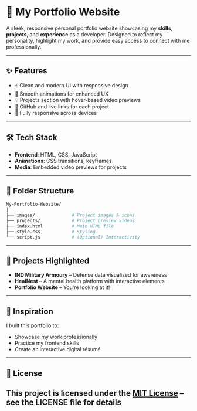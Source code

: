 # 💼 My Portfolio Website

A sleek, responsive personal portfolio website showcasing my **skills**, **projects**, and **experience** as a developer. Designed to reflect my personality, highlight my work, and provide easy access to connect with me professionally.

---

## ✨ Features

- ⚡ Clean and modern UI with responsive design  
- 🎯 Smooth animations for enhanced UX  
- 💡 Projects section with hover-based video previews  
- 🔗 GitHub and live links for each project  
- 📱 Fully responsive across devices  

---

## 🛠️ Tech Stack

- **Frontend**: HTML, CSS, JavaScript  
- **Animations**: CSS transitions, keyframes  
- **Media**: Embedded video previews for projects  
---

## 📁 Folder Structure
 ```bash
My-Portfolio-Website/
│
├── images/              # Project images & icons
├── projects/            # Project preview videos
├── index.html           # Main HTML file
├── style.css            # Styling
└── script.js            # (Optional) Interactivity
  ```
---

## 🚀 Projects Highlighted

- **IND Military Armoury** – Defense data visualized for awareness  
- **HealNest** – A mental health platform with interactive elements  
- **Portfolio Website** – You're looking at it!

---

## 🧠 Inspiration

I built this portfolio to:
- Showcase my work professionally  
- Practice my frontend skills  
- Create an interactive digital résumé  

---

## 📝 License  

This project is licensed under the [MIT License](LICENSE) – see the LICENSE file for details
---


